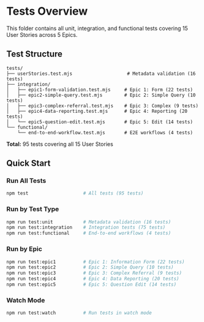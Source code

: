 # Tests Overview

This folder contains all unit, integration, and functional tests covering 15 User Stories across 5 Epics.

## Test Structure

```
tests/
├── userStories.test.mjs                    # Metadata validation (16 tests)
├── integration/
│   ├── epic1-form-validation.test.mjs     # Epic 1: Form (22 tests)
│   ├── epic2-simple-query.test.mjs        # Epic 2: Simple Query (10 tests)
│   ├── epic3-complex-referral.test.mjs    # Epic 3: Complex (9 tests)
│   ├── epic4-data-reporting.test.mjs      # Epic 4: Reporting (20 tests)
│   └── epic5-question-edit.test.mjs       # Epic 5: Edit (14 tests)
└── functional/
    └── end-to-end-workflow.test.mjs       # E2E workflows (4 tests)
```

**Total:** 95 tests covering all 15 User Stories

## Quick Start

### Run All Tests
```bash
npm test                    # All tests (95 tests)
```

### Run by Test Type
```bash
npm run test:unit           # Metadata validation (16 tests)
npm run test:integration    # Integration tests (75 tests)
npm run test:functional     # End-to-end workflows (4 tests)
```

### Run by Epic
```bash
npm run test:epic1          # Epic 1: Information Form (22 tests)
npm run test:epic2          # Epic 2: Simple Query (10 tests)
npm run test:epic3          # Epic 3: Complex Referral (9 tests)
npm run test:epic4          # Epic 4: Data Reporting (20 tests)
npm run test:epic5          # Epic 5: Question Edit (14 tests)
```

### Watch Mode
```bash
npm run test:watch          # Run tests in watch mode
